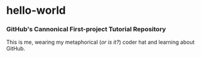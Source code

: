 # hello-world
### GitHub's Cannonical First-project Tutorial Repository

This is me, wearing my metaphorical (*or is it?*) coder hat and learning about GitHub.
